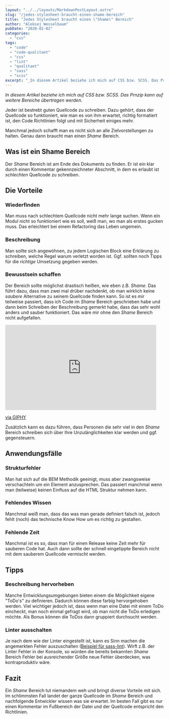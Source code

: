 ```yaml
---
layout: "../../layouts/MarkdownPostLayout.astro"
slug: "/jedes-stylesheet-braucht-einen-shame-bereich"  
title: "Jedes Stylesheet braucht einen \"Shame\" Bereich"
author: "Aleksej Wesselbaum"
pubDate: "2020-02-02"
categories: 
  - "css"
tags: 
  - "code"
  - "code-qualitaet"
  - "css"
  - "lint"
  - "qualitaet"
  - "sass"
  - "scss"
excerpt: "_In diesem Artikel beziehe ich mich auf CSS bzw. SCSS. Das Prnzip kann auf weitere Bereiche übertragen werden._"
---
```


_In diesem Artikel beziehe ich mich auf CSS bzw. SCSS. Das Prnzip kann auf weitere Bereiche übertragen werden._

Jeder ist bestrebt guten Quellcode zu schreiben. Dazu gehört, dass der Quellcode so funktioniert, wie man es von ihm erwartet, richtig formatiert ist, den Code Richtlinien folgt und mit Sicherheit einiges mehr.

Manchmal jedoch schafft man es nicht sich an alle Zielvorstellungen zu halten. Genau dann braucht man einen _Shame_ Bereich.

## Was ist ein Shame Bereich

Der _Shame_ Bereich ist am Ende des Dokuments zu finden. Er ist ein klar durch einen Kommentar gekennzeichneter Abschnitt, in dem es erlaubt ist _schlechten_ Quellcode zu schreiben.

## Die Vorteile

### Wiederfinden

Man muss nach schlechtem Quellcode nicht mehr lange suchen. Wenn ein Modul nicht so funktioniert wie es soll, weiß man, wo man als erstes gucken muss. Das erleichtert bei einem Refactoring das Leben ungemein.

### Beschreibung

Man sollte sich angewöhnen, zu jedem Logischen Block eine Erklärung zu schreiben, welche Regel warum verletzt worden ist. Ggf. sollten noch Tipps für die _richtige_ Umsetzung gegeben werden.

### Bewusstsein schaffen

Der Bereich sollte möglichst drastisch heißen, wie eben z.B. _Shame_. Das führt dazu, dass man zwei mal drüber nachdenkt, ob man wirklich keine _saubere_ Alternative zu seinem Quellcode finden kann. So ist es mir teilweise passiert, dass ich Code im _Shame_ Bereich geschrieben habe und dann beim Schreiben der Beschreibung gemerkt habe, dass das sehr wohl anders und sauber funktioniert. Das wäre mir ohne den _Shame_ Bereich nicht aufgefallen.

<iframe src="https://giphy.com/embed/vX9WcCiWwUF7G" width="480" height="270" frameborder="0" class="giphy-embed" allowfullscreen></iframe>

[via GIPHY](https://giphy.com/gifs/mrw-mods-bethesda-vX9WcCiWwUF7G)

Zusätzlich kann es dazu führen, dass Personen die sehr viel in den _Shame_ Bereich schreiben sich über Ihre Unzulänglichkeiten klar werden und ggf. gegensteuern.

## Anwendungsfälle

### Strukturfehler

Man hat sich auf die BEM Methodik geeinigt, muss aber zwangsweise verschachteln um ein Element anzusprechen. Das passiert manchmal wenn man (teilweise) keinen Einfluss auf die HTML Struktur nehmen kann.

### Fehlendes Wissen

Manchmal weiß man, dass das was man gerade definiert falsch ist, jedoch fehlt (noch) das technische Know How um es richtig zu gestalten.

### Fehlende Zeit

Manchmal ist es so, dass man für einen Release keine Zeit mehr für sauberen Code hat. Auch dann sollte der schnell eingetippte Bereich nicht mit dem sauberem Quellcode vermischt werden.

## Tipps

### Beschreibung hervorheben

Manche Entwicklungsumgebungen bieten einem die Möglichkeit eigene "ToDo's" zu definieren. Dadurch können diese farbig hervorgehoben werden. Viel wichtiger jedoch ist, dass wenn man eine Datei mit einem ToDo eincheckt, man noch einmal gefragt wird, ob man nicht die ToDo erledigen möchte. Als Bonus können die ToDos dann gruppiert durchsucht werden.

### Linter ausschalten

Je nach dem wie der Linter eingestellt ist, kann es Sinn machen die angemerkten Fehler auszuschalten ([Beispiel für sass-lint](https://github.com/sasstools/sass-lint/blob/develop/README.md#disabling-linters-via-source)). Wirft z.B. der Linter Fehler in der Konsole, so würden die bereits bekannten _Shame_ Bereich Fehler bei ausreichender Größe neue Fehler überdecken, was kontraproduktiv wäre.

## Fazit

Ein _Shame_ Bereich tut niemandem weh und bringt diverse Vorteile mit sich. Im schlimmsten Fall landet der ganze Quellcode im _Shame_ Bereich und nachfolgende Entwickler wissen was sie erwartet. Im besten Fall gibt es nur einen Kommentar im Fußbereich der Datei und der Quellcode entspricht den Richtlinien.
